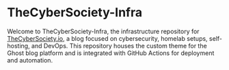 # TheCyberSociety-Infra

Welcome to TheCyberSociety-Infra, the infrastructure repository for [TheCyberSociety.io](thecybersociety.io), a blog focused on cybersecurity, homelab setups, self-hosting, and DevOps. This repository houses the custom theme for the Ghost blog platform and is integrated with GitHub Actions for deployment and automation.
